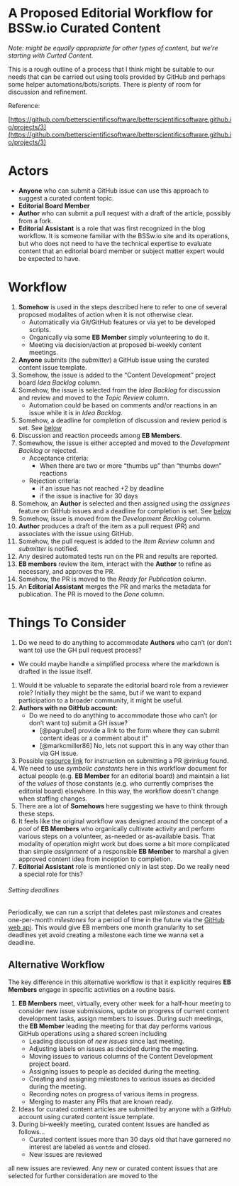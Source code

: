 

# A Proposed Editorial Workflow for BSSw.io Curated Content

*Note: might be equally appropriate for other types of content, but we’re starting with Curted Content.*

This is a rough outline of a process that I think might be suitable to our needs that can be
carried out using tools provided by GitHub and perhaps some helper automations/bots/scripts.
There is plenty of room for discussion and refinement.

Reference: 

[https://github.com/betterscientificsoftware/betterscientificsoftware.github.io/projects/3](https://github.com/betterscientificsoftware/betterscientificsoftware.github.io/projects/3) 

# Actors
* **Anyone** who can submit a GitHub issue can use this approach to suggest a curated content topic.
* **Editorial Board Member**
* **Author** who can submit a pull request with a draft of the article, possibly from a fork.
* **Editorial Assistant** is a role that was first recognized in the blog workflow.
  It is someone familiar with the BSSw.io site and its operations, but who does not
  need to have the technical expertise to evaluate content that an editorial board
  member or subject matter expert would be expected to have.

# Workflow
1. **Somehow** is used in the steps described here to refer to one of several proposed modalites
   of action when it is not otherwise clear.
   * Automatically via Git/GitHub features or via yet to be developed scripts.
   * Organically via some **EB Member** simply volunteering to do it.
   * Meeting via decision/action at proposed bi-weekly content meetings.
1. **Anyone** submits (the *submitter*) a GitHub issue using the curated content issue template. 
1. Somehow, the issue is added to the “Content Development” project board *Idea Backlog* column.
1. Somehow, the issue is selected from the *Idea Backlog* for discussion and review and moved to the *Topic Review* column.
   * Automation could be based on comments and/or reactions in an issue while it is in *Idea Backlog*.
1. Somehow, a deadline for completion of discussion and review period is set. See [below](#setting-deadlines)
1. Discussion and reaction proceeds among **EB Members**.
1. Somewhow, the issue is either accepted and moved to the *Development Backlog* or rejected.
   * Acceptance criteria:
     * When there are two or more “thumbs up” than “thumbs down” reactions 
   * Rejection criteria:
     * if an issue has not reached +2 by deadline
     * if the issue is inactive for 30 days
1. Somehow, an **Author** is selected and then assigned using the *assignees* feature on GitHub issues
   and a deadline for completion is set. See [below](#setting-deadlines)
1. Somehow, issue is moved from the *Development Backlog* column.
1. **Author** produces a draft of the item as a pull request (PR) and associates with the issue using GitHub.
1. Somehow, the pull request is added to the *Item Review* column and *submitter* is notified.
1. Any desired automated tests run on the PR and results are reported.
1. **EB members** review the item, interact with the **Author** to refine as necessary, and
   approves the PR.
1. Somehow, the PR is moved to the *Ready for Publication* column.
1. An **Editorial Assistant** merges the PR and marks the metadata for publication. The PR is
   moved to the *Done* column.

# Things To Consider

1. Do we need to do anything to accommodate **Authors** who can’t (or don’t want to) use
   the GH pull request process?
  * We could maybe handle a simplified process where the markdown is drafted in the issue itself.
1. Would it be valuable to separate the editorial board role from a reviewer role?
   Initially they might be the same, but if we want to expand participation to a broader
   community, it might be useful.
1. **Authors with no GitHub account:**
   * Do we need to do anything to accommodate those who can’t (or don’t want to) submit a GH issue?
     * [@pagrubel] provide a link to the form where they can submit content ideas or a comment about it"
     * [@markcmiller86] No, lets not support this in any way other than via GH issue.
1. Possible [resource link](https://www.youtube.com/watch?v=e3bjQX9jIBk&t=157s)
   for instruction on submitting a PR @rinkug found.
1. We need to use *symbolic constants* here in this workflow document for actual people
   (e.g. **EB Member** for an editorial board) and maintain a list of the *values* of those
   constants (e.g. who currently comprises the editorial board) elsewhere. In this way,
   the workflow doesn't change when staffing changes.
1. There are a lot of **Somehows** here suggesting we have to think through these steps.
1. It feels like the original workflow was designed around the concept of a *pool* of **EB Members** who
   organically cultivate activity and perform various steps on a volunteer, as-needed or as-available
   basis. That modality of operation might work but does some a bit more complicated than simple
   *assignment* of a responsible **EB Member** to marshal a given approved content idea from inception
   to completion.
1. **Editorial Assistant** role is mentioned only in last step. Do we really need a special role for this?

###### Setting deadlines
Periodically, we can run a script that deletes past *milestones* and
creates one-per-month *milestones* for a period of time in the future via the
[GitHub web api](https://developer.github.com/v3/issues/milestones/#create-a-milestone). This
   would give EB members one month granularity to set deadlines yet avoid creating a milestone each time
   we wanna set a deadline.


## Alternative Workflow

The key difference in this alternative workflow is that it explicitly requires
**EB Members** engage in specific activities on a routine basis.

1. **EB Members** meet, virtually, every other week for a half-hour meeting to consider new
   issue submissions, update on progress of current content development tasks, assign
   members to issues. During such meetings, the **EB Member** leading the meeting for that
   day performs various GitHub operations using a shared screen including
   * Leading discussion of *new issues* since last meeting.
   * Adjusting labels on issues as decided during the meeting.
   * Moving issues to various columns of the Content Development project board.
   * Assigning issues to people as decided during the meeting.
   * Creating and assigning milestones to various issues as decided during the meeting.
   * Recording notes on progress of various items in progress.
   * Merging to master any PRs that are known ready.
1. Ideas for curated content articles are submitted by anyone with a GitHub account
   using curated content issue template.
1. During bi-weekly meeting, curated content issues are handled as follows...
   * Curated content issues more than 30 days old that have garnered no
     interest are labeled as `wontdo` and closed.
   * New issues are reviewed  

all new issues are reviewed. Any new or curated content issues
   that are selected for further consideration are moved to the
